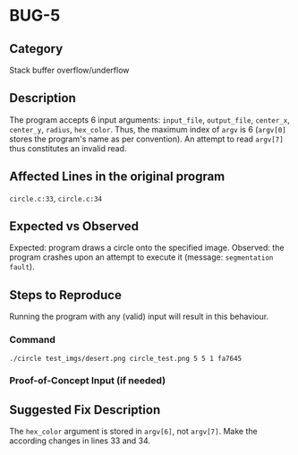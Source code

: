 # BUG-5
## Category
Stack buffer overflow/underflow

## Description
The program accepts 6 input arguments: `input_file`, `output_file`, `center_x`, `center_y`, `radius`, `hex_color`. Thus, the maximum index of `argv` is 6 (`argv[0]` stores the program's name as per convention). An attempt to read `argv[7]` thus constitutes an invalid read. 

## Affected Lines in the original program
`circle.c:33`, `circle.c:34`

## Expected vs Observed
Expected: program draws a circle onto the specified image. Observed: the program crashes upon an attempt to execute it (message: `segmentation fault`).

## Steps to Reproduce

Running the program with any (valid) input will result in this behaviour.

### Command

```
./circle test_imgs/desert.png circle_test.png 5 5 1 fa7645
```
### Proof-of-Concept Input (if needed)


## Suggested Fix Description
The `hex_color` argument is stored in `argv[6]`, not `argv[7]`. Make the according changes in lines 33 and 34.
